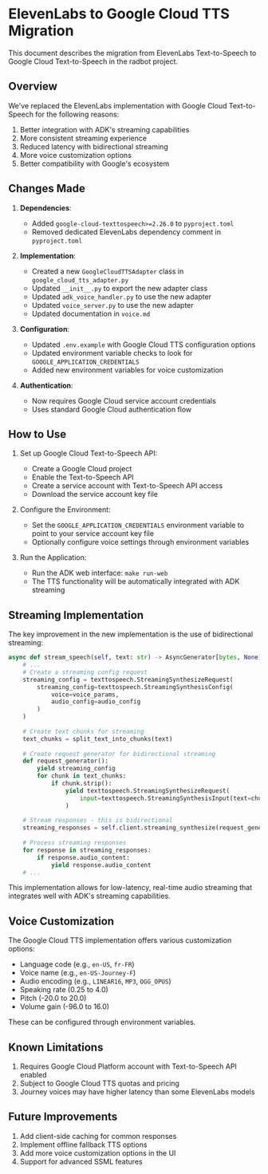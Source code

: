 # ElevenLabs to Google Cloud TTS Migration

This document describes the migration from ElevenLabs Text-to-Speech to Google Cloud Text-to-Speech in the radbot project.

## Overview

We've replaced the ElevenLabs implementation with Google Cloud Text-to-Speech for the following reasons:

1. Better integration with ADK's streaming capabilities
2. More consistent streaming experience
3. Reduced latency with bidirectional streaming
4. More voice customization options
5. Better compatibility with Google's ecosystem

## Changes Made

1. **Dependencies**:
   - Added `google-cloud-texttospeech>=2.26.0` to `pyproject.toml`
   - Removed dedicated ElevenLabs dependency comment in `pyproject.toml`

2. **Implementation**:
   - Created a new `GoogleCloudTTSAdapter` class in `google_cloud_tts_adapter.py`
   - Updated `__init__.py` to export the new adapter class
   - Updated `adk_voice_handler.py` to use the new adapter
   - Updated `voice_server.py` to use the new adapter
   - Updated documentation in `voice.md`

3. **Configuration**:
   - Updated `.env.example` with Google Cloud TTS configuration options
   - Updated environment variable checks to look for `GOOGLE_APPLICATION_CREDENTIALS`
   - Added new environment variables for voice customization

4. **Authentication**:
   - Now requires Google Cloud service account credentials
   - Uses standard Google Cloud authentication flow

## How to Use

1. Set up Google Cloud Text-to-Speech API:
   - Create a Google Cloud project
   - Enable the Text-to-Speech API
   - Create a service account with Text-to-Speech API access
   - Download the service account key file

2. Configure the Environment:
   - Set the `GOOGLE_APPLICATION_CREDENTIALS` environment variable to point to your service account key file
   - Optionally configure voice settings through environment variables

3. Run the Application:
   - Run the ADK web interface: `make run-web`
   - The TTS functionality will be automatically integrated with ADK streaming

## Streaming Implementation

The key improvement in the new implementation is the use of bidirectional streaming:

```python
async def stream_speech(self, text: str) -> AsyncGenerator[bytes, None]:
    # ...
    # Create a streaming config request
    streaming_config = texttospeech.StreamingSynthesizeRequest(
        streaming_config=texttospeech.StreamingSynthesisConfig(
            voice=voice_params,
            audio_config=audio_config
        )
    )
    
    # Create text chunks for streaming
    text_chunks = split_text_into_chunks(text)
    
    # Create request generator for bidirectional streaming
    def request_generator():
        yield streaming_config
        for chunk in text_chunks:
            if chunk.strip():
                yield texttospeech.StreamingSynthesizeRequest(
                    input=texttospeech.StreamingSynthesisInput(text=chunk)
                )
    
    # Stream responses - this is bidirectional
    streaming_responses = self.client.streaming_synthesize(request_generator())
    
    # Process streaming responses
    for response in streaming_responses:
        if response.audio_content:
            yield response.audio_content
    # ...
```

This implementation allows for low-latency, real-time audio streaming that integrates well with ADK's streaming capabilities.

## Voice Customization

The Google Cloud TTS implementation offers various customization options:

- Language code (e.g., `en-US`, `fr-FR`)
- Voice name (e.g., `en-US-Journey-F`)
- Audio encoding (e.g., `LINEAR16`, `MP3`, `OGG_OPUS`)
- Speaking rate (0.25 to 4.0)
- Pitch (-20.0 to 20.0)
- Volume gain (-96.0 to 16.0)

These can be configured through environment variables.

## Known Limitations

1. Requires Google Cloud Platform account with Text-to-Speech API enabled
2. Subject to Google Cloud TTS quotas and pricing
3. Journey voices may have higher latency than some ElevenLabs models

## Future Improvements

1. Add client-side caching for common responses
2. Implement offline fallback TTS options
3. Add more voice customization options in the UI
4. Support for advanced SSML features
